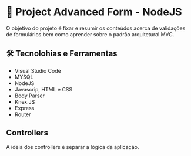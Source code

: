 # 🔮 Project Advanced Form - NodeJS

O objetivo do projeto é fixar e resumir os conteúdos acerca de validações de formulários bem como aprender sobre o padrão arquitetural MVC.

## 🛠 Tecnolohias e Ferramentas

- Visual Studio Code
- MYSQL
- NodeJS
- Javascrip, HTML e CSS
- Body Parser
- Knex.JS
- Express
- Router

## Controllers 

A ideia dos controllers é separar a lógica da aplicação. 